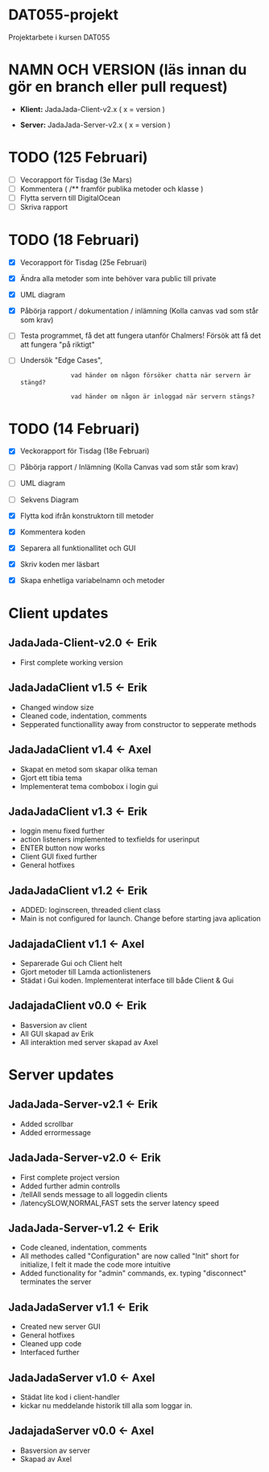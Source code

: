 # DAT055-projekt
Projektarbete i kursen DAT055 

# NAMN OCH VERSION (läs innan du gör en branch eller pull request)
- **Klient:** JadaJada-Client-v2.x      ( x = version )

- **Server:** JadaJada-Server-v2.x      ( x = version )

# TODO (125 Februari)
- [ ] Vecorapport för Tisdag (3e Mars)
- [ ] Kommentera ( /** framför publika metoder och klasse )
- [ ] Flytta servern till DigitalOcean
- [ ] Skriva rapport

# TODO (18 Februari)
- [x] Vecorapport för Tisdag (25e Februari)

- [x] Ändra alla metoder som inte behöver vara public till private

- [x] UML diagram

- [x] Påbörja rapport / dokumentation / inlämning (Kolla canvas vad som står som krav)

- [ ] Testa programmet, få det att fungera utanför Chalmers! Försök att få det att fungera "på riktigt" 

- [ ] Undersök "Edge Cases",  
                  
                    vad händer om någon försöker chatta när servern är stängd?
                
                    vad händer om någon är inloggad när servern stängs?


# TODO (14 Februari)
- [x] Veckorapport för Tisdag (18e Februari)

- [ ] Påbörja rapport / Inlämning (Kolla Canvas vad som står som krav)

- [ ] UML diagram

- [ ] Sekvens Diagram

- [x] Flytta kod ifrån konstruktorn till metoder

- [x] Kommentera koden

- [x] Separera all funktionallitet och GUI

- [x] Skriv koden mer läsbart

- [x] Skapa enhetliga variabelnamn och metoder


# Client updates

## JadaJada-Client-v2.0 <- Erik
- First complete working version

## JadaJadaClient v1.5 <- Erik
- Changed window size
- Cleaned code, indentation, comments
- Sepperated functionallity away from constructor to sepperate methods


## JadaJadaClient v1.4 <- Axel
- Skapat en metod som skapar olika teman
- Gjort ett tibia tema
- Implementerat tema combobox i login gui


## JadaJadaClient v1.3 <- Erik
- loggin menu fixed further
- action listeners implemented to texfields for userinput
- ENTER button now works 
- Client GUI fixed further
- General hotfixes


## JadaJadaClient v1.2 <- Erik
- ADDED: loginscreen, threaded client class
- Main is not configured for launch. Change before starting java aplication


## JadajadaClient v1.1 <- Axel
- Separerade Gui och Client helt
- Gjort metoder till Lamda actionlisteners 
- Städat i Gui koden. Implementerat interface till både Client & Gui


## JadajadaClient v0.0 <- Erik
- Basversion av client
- All GUI skapad av Erik
- All interaktion med server skapad av Axel


# Server updates

## JadaJada-Server-v2.1 <- Erik
- Added scrollbar
- Added errormessage

## JadaJada-Server-v2.0 <- Erik
- First complete project  version
- Added further admin controlls
- /tellAll <msg> sends message to all loggedin clients
- /latencySLOW,NORMAL,FAST sets the server latency speed

## JadaJada-Server-v1.2 <- Erik
- Code cleaned, indentation, comments
- All methodes called "Configuration" are now called "Init" short for initialize, I felt it made the code more intuitive
- Added functionality for "admin" commands, ex. typing "disconnect" terminates the server


## JadaJadaServer v1.1 <- Erik
- Created new server GUI
- General hotfixes
- Cleaned upp code
- Interfaced further


## JadaJadaServer v1.0 <- Axel
- Städat lite kod i client-handler
- kickar nu meddelande historik till alla som loggar in.


## JadajadaServer v0.0 <- Axel
- Basversion av server
- Skapad av Axel

